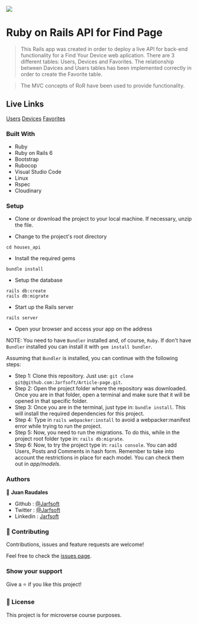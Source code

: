 ![](https://img.shields.io/badge/Microverse-blueviolet)
# Ruby on Rails API for Find Page

> This Rails app was created in order to deploy a live API for back-end functionality for a Find Your Device web aplication. There are 3 different tables: Users, Devices and Favorites. The relationship between Davices and Users tables has been implemented correctly in order to create the Favorite table.

> The MVC concepts of RoR have been used to provide functionality.

## Live Links

[Users](https://jarfsoft-houses-api.herokuapp.com/users)
[Devices](https://jarfsoft-houses-api.herokuapp.com/devices)
[Favorites](https://jarfsoft-houses-api.herokuapp.com/user_devices)


### Built With

- Ruby
- Ruby on Rails 6
- Bootstrap
- Rubocop
- Visual Studio Code
- Linux
- Rspec
- Cloudinary

### Setup

- Clone or download the project to your local machine. If necessary, unzip the file.

- Change to the project's root directory
```
cd houses_api
```

- Install the required gems
```
bundle install
```

- Setup the database
```
rails db:create
rails db:migrate
```

- Start up the Rails server
```
rails server
```

- Open your browser and access your app on the address

NOTE: You need to have `Bundler` installed and, of course, `Ruby`. If don't have `Bundler` installed you can install it with `gem install bundler`.

Assuming that `Bundler` is installed, you can continue with the following steps:
- Step 1: Clone this repository. Just use: `git clone git@github.com:Jarfsoft/Article-page.git`.
- Step 2: Open the project folder where the repository was downloaded. Once you are in that folder, open a terminal and make sure that it will be opened in that specific folder.
- Step 3: Once you are in the terminal, just type in: `bundle install`. This will install the required dependencies for this project.
- Step 4: Type in `rails webpacker:install` to avoid a webpacker:manifest error while trying to run the project.
- Step 5: Now, you need to run the migrations. To do this, while in the project root folder type in: `rails db:migrate`.
- Step 6: Now, to try the project type in: `rails console`. You can add Users, Posts and Comments in hash form. Remember to take into account the restrictions in place for each model. You can check them out in *app/models*.

### Authors

👤 **Juan Raudales**

- Github : [@Jarfsoft](https://github.com/Jarfsoft)
- Twitter : [@Jarfsoft](https://twitter.com/Jarfsoft)
- Linkedin : [Jarfsoft](https://www.linkedin.com/in/juan-raudales-flores/)


### 🤝 Contributing

Contributions, issues and feature requests are welcome!

Feel free to check the [issues page](https://github.com/Jarfsoft/houses_api/issues/).

### Show your support

Give a ⭐️ if you like this project!


### 📝 License

This project is for microverse course purposes.

